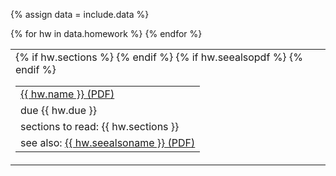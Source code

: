 {% assign data = include.data %}
<table class="asst-table">
{% for hw in data.homework %}
<tr>
	<td>
		<table class="inner">
		  <tr>
        <td><a href="{{ data.home }}/{{ hw.blank }}">{{ hw.name }} (PDF)</a></td>
			</tr>
		  <tr>
        <td>due {{ hw.due }}</td>
			</tr>
		  {% if hw.sections %}
			  <tr>
 		      <td>sections to read: {{ hw.sections }}</td>
				</tr>
		  {% endif %}
		  {% if hw.seealsopdf %}
			  <tr>
          <td>see also: <a href="{{ hw.seealsopdf }}">{{ hw.seealsoname }} (PDF)</a></td>
				</tr>
		  {% endif %}
		</table>
	</td>
</tr>
{% endfor %}
</table>
